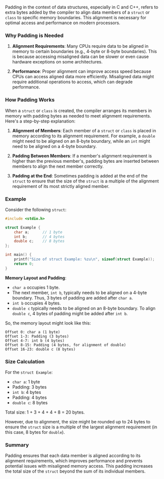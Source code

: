 Padding in the context of data structures, especially in C and C++, refers to extra bytes added by the compiler to align data members of a `struct` or `class` to specific memory boundaries. This alignment is necessary for optimal access and performance on modern processors.

### Why Padding is Needed

1. **Alignment Requirements**: Many CPUs require data to be aligned in memory to certain boundaries (e.g., 4-byte or 8-byte boundaries). This is because accessing misaligned data can be slower or even cause hardware exceptions on some architectures.

2. **Performance**: Proper alignment can improve access speed because CPUs can access aligned data more efficiently. Misaligned data might require additional operations to access, which can degrade performance.

### How Padding Works

When a `struct` or `class` is created, the compiler arranges its members in memory with padding bytes as needed to meet alignment requirements. Here's a step-by-step explanation:

1. **Alignment of Members**: Each member of a `struct` or `class` is placed in memory according to its alignment requirement. For example, a `double` might need to be aligned on an 8-byte boundary, while an `int` might need to be aligned on a 4-byte boundary.

2. **Padding Between Members**: If a member's alignment requirement is higher than the previous member's, padding bytes are inserted between members to align the next member correctly. 

3. **Padding at the End**: Sometimes padding is added at the end of the `struct` to ensure that the size of the `struct` is a multiple of the alignment requirement of its most strictly aligned member.

### Example

Consider the following `struct`:

```c
#include <stdio.h>

struct Example {
    char a;      // 1 byte
    int b;       // 4 bytes
    double c;    // 8 bytes
};

int main() {
    printf("Size of struct Example: %zu\n", sizeof(struct Example));
    return 0;
}
```

**Memory Layout and Padding**:
- `char a` occupies 1 byte.
- The next member, `int b`, typically needs to be aligned on a 4-byte boundary. Thus, 3 bytes of padding are added after `char a`.
- `int b` occupies 4 bytes.
- `double c` typically needs to be aligned on an 8-byte boundary. To align `double c`, 4 bytes of padding might be added after `int b`.

So, the memory layout might look like this:

```
Offset 0: char a (1 byte)
Offset 1-3: Padding (3 bytes)
Offset 4-7: int b (4 bytes)
Offset 8-15: Padding (4 bytes, for alignment of double)
Offset 16-23: double c (8 bytes)
```

### Size Calculation

For the `struct Example`:
- `char a`: 1 byte
- Padding: 3 bytes
- `int b`: 4 bytes
- Padding: 4 bytes
- `double c`: 8 bytes

Total size: 1 + 3 + 4 + 4 + 8 = 20 bytes.

However, due to alignment, the size might be rounded up to 24 bytes to ensure the `struct` size is a multiple of the largest alignment requirement (in this case, 8 bytes for `double`).

### Summary

Padding ensures that each data member is aligned according to its alignment requirements, which improves performance and prevents potential issues with misaligned memory access. This padding increases the total size of the `struct` beyond the sum of its individual members.